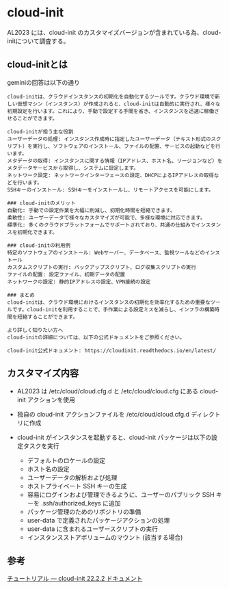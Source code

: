 # cloud-init

AL2023 には、cloud-init のカスタマイズバージョンが含まれている為、cloud-initについて調査する。

## cloud-initとは


geminiの回答は以下の通り

``` text
cloud-initは、クラウドインスタンスの初期化を自動化するツールです。クラウド環境で新しい仮想マシン（インスタンス）が作成されると、cloud-initは自動的に実行され、様々な初期設定を行います。これにより、手動で設定する手間を省き、インスタンスを迅速に稼働させることができます。

cloud-initが担う主な役割
ユーザーデータの処理: インスタンス作成時に指定したユーザーデータ（テキスト形式のスクリプト）を実行し、ソフトウェアのインストール、ファイルの配置、サービスの起動などを行います。
メタデータの取得: インスタンスに関する情報（IPアドレス、ホスト名、リージョンなど）をメタデータサービスから取得し、システムに設定します。
ネットワーク設定: ネットワークインターフェースの設定、DHCPによるIPアドレスの取得などを行います。
SSHキーのインストール: SSHキーをインストールし、リモートアクセスを可能にします。

### cloud-initのメリット
自動化: 手動での設定作業を大幅に削減し、初期化時間を短縮できます。
柔軟性: ユーザーデータで様々なカスタマイズが可能で、多様な環境に対応できます。
標準化: 多くのクラウドプラットフォームでサポートされており、共通の仕組みでインスタンスを初期化できます。

### cloud-initの利用例
特定のソフトウェアのインストール: Webサーバー、データベース、監視ツールなどのインストール
カスタムスクリプトの実行: バックアップスクリプト、ログ収集スクリプトの実行
ファイルの配置: 設定ファイル、初期データの配置
ネットワークの設定: 静的IPアドレスの設定、VPN接続の設定

### まとめ
cloud-initは、クラウド環境におけるインスタンスの初期化を効率化するための重要なツールです。cloud-initを利用することで、手作業による設定ミスを減らし、インフラの構築時間を短縮することができます。

より詳しく知りたい方へ
cloud-initの詳細については、以下の公式ドキュメントをご参照ください。

cloud-init公式ドキュメント: https://cloudinit.readthedocs.io/en/latest/
```

## カスタマイズ内容

- AL2023 は /etc/cloud/cloud.cfg.d と /etc/cloud/cloud.cfg にある cloud-init アクションを使用
- 独自の cloud-init アクションファイルを /etc/cloud/cloud.cfg.d ディレクトリに作成
- cloud-init がインスタンスを起動すると、cloud-init パッケージは以下の設定タスクを実行

  - デフォルトのロケールの設定
  - ホスト名の設定
  - ユーザーデータの解析および処理
  - ホストプライベート SSH キーの生成
  - 容易にログインおよび管理できるように、ユーザーのパブリック SSH キーを .ssh/authorized_keys に追加
  - パッケージ管理のためのリポジトリの準備
  - user-data で定義されたパッケージアクションの処理
  - user-data に含まれるユーザースクリプトの実行
  - インスタンスストアボリュームのマウント (該当する場合)

## 参考

[チュートリアル — cloud-init 22.2.2 ドキュメント](https://cloudinit.readthedocs.io/en/22.2.2/topics/tutorial.html#lxd-tutorial)